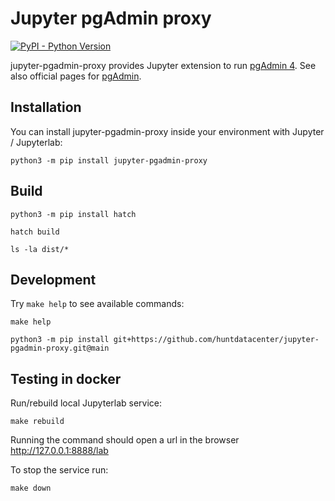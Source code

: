 # Jupyter pgAdmin proxy

[![PyPI - Python Version](https://img.shields.io/pypi/pyversions/jupyter-pgadmin-proxy.svg)](https://pypi.org/project/jupyter-pgadmin-proxy/)

jupyter-pgadmin-proxy provides Jupyter extension to run [pgAdmin 4](https://pypi.org/project/pgadmin4/). See also official pages for [pgAdmin](https://www.pgadmin.org/).

## Installation

You can install jupyter-pgadmin-proxy inside your environment with Jupyter / Jupyterlab:

```
python3 -m pip install jupyter-pgadmin-proxy
```

## Build

```
python3 -m pip install hatch

hatch build

ls -la dist/*
```

## Development

Try `make help` to see available commands:

```
make help
```

```
python3 -m pip install git+https://github.com/huntdatacenter/jupyter-pgadmin-proxy.git@main
```

## Testing in docker

Run/rebuild local Jupyterlab service:

```
make rebuild
```

Running the command should open a url in the browser http://127.0.0.1:8888/lab

To stop the service run:
```
make down
```

